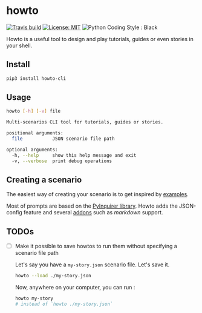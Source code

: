 # howto

[![Travis build](https://travis-ci.com/flavienbwk/howto.svg?branch=master)](https://travis-ci.com/flavienbwk/howto)
[![License: MIT](https://img.shields.io/badge/License-MIT-yellow.svg)](https://opensource.org/licenses/MIT)
![Python Coding Style : Black](https://img.shields.io/badge/code%20style-black-000000.svg)

Howto is a useful tool to design and play tutorials, guides or even stories in your shell.

## Install

```bash
pip3 install howto-cli
```

## Usage

```bash
howto [-h] [-v] file

Multi-scenarios CLI tool for tutorials, guides or stories.

positional arguments:
  file           JSON scenario file path

optional arguments:
  -h, --help     show this help message and exit
  -v, --verbose  print debug operations
```

## Creating a scenario

The easiest way of creating your scenario is to get inspired by [examples](./examples).

Most of prompts are based on the [PyInquirer library](https://github.com/CITGuru/PyInquirer). Howto adds the JSON-config feature and several [addons](./cli/howto/addons.py) such as _markdown_ support.

## TODOs

- [ ] Make it possible to save howtos to run them without specifying a scenario file path

  Let's say you have a `my-story.json` scenario file. Let's save it.

  ```bash
  howto --load ./my-story.json
  ```

  Now, anywhere on your computer, you can run :

  ```bash
  howto my-story
  # instead of `howto ./my-story.json`
  ```
